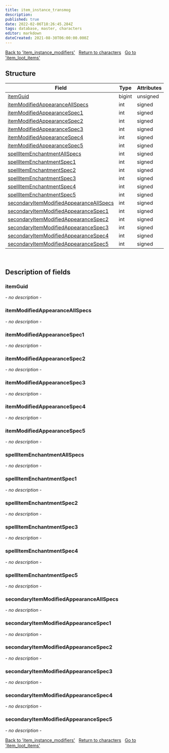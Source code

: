 ```yaml
---
title: item_instance_transmog
description: 
published: true
date: 2022-02-06T18:26:45.284Z
tags: database, master, characters
editor: markdown
dateCreated: 2021-08-30T06:00:00.000Z
---
```


<a href="https://trinitycore.info/en/database/master/characters/item_instance_modifiers" class="mt-5 v-btn v-btn--depressed v-btn--flat v-btn--outlined theme--light v-size--default darkblue--text text--lighten-3"><span class="v-btn__content"><i aria-hidden="true" class="v-icon notranslate v-icon--left mdi mdi-arrow-left theme--light"></i><span>Back to 'item_instance_modifiers'</span></span></a>&nbsp;&nbsp;&nbsp;<a href="https://trinitycore.info/en/database/master/characters/home" class="mt-5 v-btn v-btn--depressed v-btn--flat v-btn--outlined theme--light v-size--default darkblue--text text--lighten-3"><span class="v-btn__content"><i aria-hidden="true" class="v-icon notranslate v-icon--left mdi mdi-home-outline theme--light"></i><span>Return to characters</span></span></a>&nbsp;&nbsp;&nbsp;<a href="https://trinitycore.info/en/database/master/characters/item_loot_items" class="mt-5 v-btn v-btn--depressed v-btn--flat v-btn--outlined theme--light v-size--default darkblue--text text--lighten-3"><span class="v-btn__content"><span>Go to 'item_loot_items'</span><i aria-hidden="true" class="v-icon notranslate v-icon--right mdi mdi-arrow-right theme--light"></i></span></a>

## Structure

| Field | Type | Attributes | Key | Null | Default | Extra | Comment |
| --- | --- | --- | :---: | :---: | --- | --- | --- |
| [itemGuid](#itemguid) | bigint | unsigned | PRI | NO |  |  |  |
| [itemModifiedAppearanceAllSpecs](#itemmodifiedappearanceallspecs) | int | signed |  | NO | 0 |  |  |
| [itemModifiedAppearanceSpec1](#itemmodifiedappearancespec1) | int | signed |  | NO | 0 |  |  |
| [itemModifiedAppearanceSpec2](#itemmodifiedappearancespec2) | int | signed |  | NO | 0 |  |  |
| [itemModifiedAppearanceSpec3](#itemmodifiedappearancespec3) | int | signed |  | NO | 0 |  |  |
| [itemModifiedAppearanceSpec4](#itemmodifiedappearancespec4) | int | signed |  | NO | 0 |  |  |
| [itemModifiedAppearanceSpec5](#itemmodifiedappearancespec5) | int | signed |  | NO | 0 |  |  |
| [spellItemEnchantmentAllSpecs](#spellitemenchantmentallspecs) | int | signed |  | NO | 0 |  |  |
| [spellItemEnchantmentSpec1](#spellitemenchantmentspec1) | int | signed |  | NO | 0 |  |  |
| [spellItemEnchantmentSpec2](#spellitemenchantmentspec2) | int | signed |  | NO | 0 |  |  |
| [spellItemEnchantmentSpec3](#spellitemenchantmentspec3) | int | signed |  | NO | 0 |  |  |
| [spellItemEnchantmentSpec4](#spellitemenchantmentspec4) | int | signed |  | NO | 0 |  |  |
| [spellItemEnchantmentSpec5](#spellitemenchantmentspec5) | int | signed |  | NO | 0 |  |  |
| [secondaryItemModifiedAppearanceAllSpecs](#secondaryitemmodifiedappearanceallspecs) | int | signed |  | NO | 0 |  |  |
| [secondaryItemModifiedAppearanceSpec1](#secondaryitemmodifiedappearancespec1) | int | signed |  | NO | 0 |  |  |
| [secondaryItemModifiedAppearanceSpec2](#secondaryitemmodifiedappearancespec2) | int | signed |  | NO | 0 |  |  |
| [secondaryItemModifiedAppearanceSpec3](#secondaryitemmodifiedappearancespec3) | int | signed |  | NO | 0 |  |  |
| [secondaryItemModifiedAppearanceSpec4](#secondaryitemmodifiedappearancespec4) | int | signed |  | NO | 0 |  |  |
| [secondaryItemModifiedAppearanceSpec5](#secondaryitemmodifiedappearancespec5) | int | signed |  | NO | 0 |  |  |
&nbsp;
## Description of fields

### itemGuid
*- no description -*
&nbsp;

### itemModifiedAppearanceAllSpecs
*- no description -*
&nbsp;

### itemModifiedAppearanceSpec1
*- no description -*
&nbsp;

### itemModifiedAppearanceSpec2
*- no description -*
&nbsp;

### itemModifiedAppearanceSpec3
*- no description -*
&nbsp;

### itemModifiedAppearanceSpec4
*- no description -*
&nbsp;

### itemModifiedAppearanceSpec5
*- no description -*
&nbsp;

### spellItemEnchantmentAllSpecs
*- no description -*
&nbsp;

### spellItemEnchantmentSpec1
*- no description -*
&nbsp;

### spellItemEnchantmentSpec2
*- no description -*
&nbsp;

### spellItemEnchantmentSpec3
*- no description -*
&nbsp;

### spellItemEnchantmentSpec4
*- no description -*
&nbsp;

### spellItemEnchantmentSpec5
*- no description -*
&nbsp;

### secondaryItemModifiedAppearanceAllSpecs
*- no description -*
&nbsp;

### secondaryItemModifiedAppearanceSpec1
*- no description -*
&nbsp;

### secondaryItemModifiedAppearanceSpec2
*- no description -*
&nbsp;

### secondaryItemModifiedAppearanceSpec3
*- no description -*
&nbsp;

### secondaryItemModifiedAppearanceSpec4
*- no description -*
&nbsp;

### secondaryItemModifiedAppearanceSpec5
*- no description -*
&nbsp;

<a href="https://trinitycore.info/en/database/master/characters/item_instance_modifiers" class="mt-5 v-btn v-btn--depressed v-btn--flat v-btn--outlined theme--light v-size--default darkblue--text text--lighten-3"><span class="v-btn__content"><i aria-hidden="true" class="v-icon notranslate v-icon--left mdi mdi-arrow-left theme--light"></i><span>Back to 'item_instance_modifiers'</span></span></a>&nbsp;&nbsp;&nbsp;<a href="https://trinitycore.info/en/database/master/characters/home" class="mt-5 v-btn v-btn--depressed v-btn--flat v-btn--outlined theme--light v-size--default darkblue--text text--lighten-3"><span class="v-btn__content"><i aria-hidden="true" class="v-icon notranslate v-icon--left mdi mdi-home-outline theme--light"></i><span>Return to characters</span></span></a>&nbsp;&nbsp;&nbsp;<a href="https://trinitycore.info/en/database/master/characters/item_loot_items" class="mt-5 v-btn v-btn--depressed v-btn--flat v-btn--outlined theme--light v-size--default darkblue--text text--lighten-3"><span class="v-btn__content"><span>Go to 'item_loot_items'</span><i aria-hidden="true" class="v-icon notranslate v-icon--right mdi mdi-arrow-right theme--light"></i></span></a>

